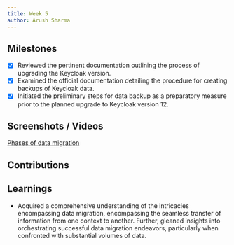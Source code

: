 ```yaml
---
title: Week 5
author: Arush Sharma
---
```


## Milestones
- [x] Reviewed the pertinent documentation outlining the process of upgrading the Keycloak version.
- [x] Examined the official documentation detailing the procedure for creating backups of Keycloak data.
- [x] Initiated the preliminary steps for data backup as a preparatory measure prior to the planned upgrade to Keycloak version 12.

## Screenshots / Videos
[Phases of data migration](https://drive.google.com/file/d/1QlGxeuZa2ngNYk1q9BiZeKGmqJsH5aRg)

## Contributions

## Learnings
- Acquired a comprehensive understanding of the intricacies encompassing data migration, encompassing the seamless transfer of information from one context to another. Further, gleaned insights into orchestrating successful data migration endeavors, particularly when confronted with substantial volumes of data.
